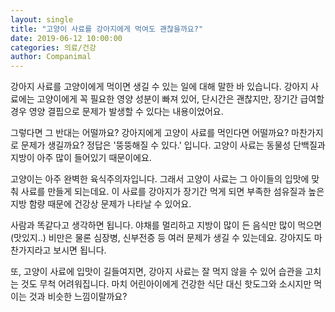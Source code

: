 ```yaml
---
layout: single
title: "고양이 사료를 강아지에게 먹여도 괜찮을까요?"
date: 2019-06-12 10:00:00
categories: 의료/건강
author: Companimal
---
```


강아지 사료를 고양이에게 먹이면 생길 수 있는 일에 대해 말한 바 있습니다. 강아지 사료에는 고양이에게 꼭 필요한 영양 성분이 빠져 있어, 단시간은 괜찮지만, 장기간 급여할 경우 영양 결핍으로 문제가 발생할 수 있다는 내용이었어요.

그렇다면 그 반대는 어떨까요? 강아지에게 고양이 사료를 먹인다면 어떨까요? 마찬가지로 문제가 생길까요? 정답은 '뚱뚱해질 수 있다.' 입니다. 고양이 사료는 동물성 단백질과 지방이 아주 많이 들어있기 때문이에요.

고양이는 아주 완벽한 육식주의자입니다. 그래서 고양이 사료는 그 아이들의 입맛에 맞춰 사료를 만들게 되는데요. 이 사료를 강아지가 장기간 먹게 되면 부족한 섬유질과 높은 지방 함량 때문에 건강상 문제가 나타날 수 있어요.

사람과 똑같다고 생각하면 됩니다. 야채를 멀리하고 지방이 많이 든 음식만 많이 먹으면(맛있지..) 비만은 물론 심장병, 신부전증 등 여러 문제가 생길 수 있는데요. 강아지도 마찬가지라고 보시면 됩니다.

또, 고양이 사료에 입맛이 길들여지면, 강아지 사료는 잘 먹지 않을 수 있어 습관을 고치는 것도 무척 어려워집니다. 마치 어린아이에게 건강한 식단 대신 핫도그와 소시지만 먹이는 것과 비슷한 느낌이랄까요?
